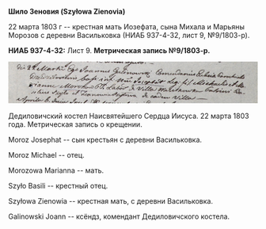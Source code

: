 **Шило Зеновия (Szyłowa Zienovia)**

22 марта 1803 г -- крестная мать Иозефата, сына Михала и Марьяны Морозов
с деревни Васильковка (НИАБ 937-4-32, лист 9, №9/1803-р).

**НИАБ 937-4-32:** Лист 9. **Метрическая запись №9/1803-р.**

![](./media/d0d7fea07b047a6614ad898489873347a29585f2.png)

Дедиловичский костел Наисвятейшего Сердца Иисуса. 22 марта 1803 года.
Метрическая запись о крещении.

Moroz Josephat -- сын крестьян с деревни Васильковка.

Moroz Michael -- отец.

Morozowa Marianna -- мать.

Szyło Basili -- крестный отец.

Szyłowa Zienowia -- крестная мать, с деревни Васильковка.

Galinowski Joann -- ксёндз, комендант Дедиловичского костела.
